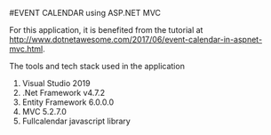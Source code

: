 #EVENT CALENDAR using ASP.NET MVC

For this application, it is benefited from the tutorial at http://www.dotnetawesome.com/2017/06/event-calendar-in-aspnet-mvc.html.

The tools and tech stack used in the application

1) Visual Studio 2019
2) .Net Framework v4.7.2
3) Entity Framework 6.0.0.0
4) MVC 5.2.7.0
5) Fullcalendar javascript library
